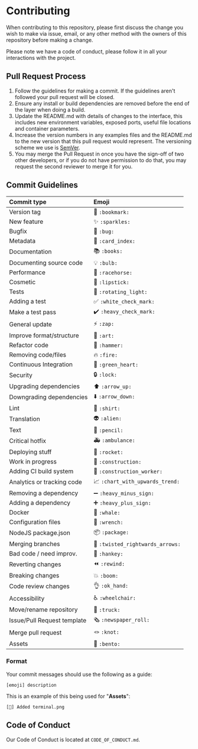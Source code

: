 # Contributing

When contributing to this repository, please first discuss the change you wish to make via issue,
email, or any other method with the owners of this repository before making a change. 

Please note we have a code of conduct, please follow it in all your interactions with the project.

## Pull Request Process

1. Follow the guidelines for making a commit. If the guidelines aren't followed your pull request will be closed.
2. Ensure any install or build dependencies are removed before the end of the layer when doing a build.
3. Update the README.md with details of changes to the interface, this includes new environment variables, exposed ports, useful file locations and container parameters.
4. Increase the version numbers in any examples files and the README.md to the new version that this pull request would represent. The versioning scheme we use is [SemVer](http://semver.org/).
5. You may merge the Pull Request in once you have the sign-off of two other developers, or if you 
   do not have permission to do that, you may request the second reviewer to merge it for you.

## Commit Guidelines

|   Commit type               | Emoji                                                     |
|:----------------------------|:----------------------------------------------------------|
| Version tag                 | :bookmark: `:bookmark:`                                   |
| New feature                 | :sparkles: `:sparkles:`                                   |
| Bugfix                      | :bug: `:bug:`                                             |
| Metadata                    | :card_index: `:card_index:`                               |
| Documentation               | :books: `:books:`                                         |
| Documenting source code     | :bulb: `:bulb:`                                           |
| Performance                 | :racehorse: `:racehorse:`                                 |
| Cosmetic                    | :lipstick: `:lipstick:`                                   |
| Tests                       | :rotating_light: `:rotating_light:`                       |
| Adding a test               | :white_check_mark: `:white_check_mark:`                   |
| Make a test pass            | :heavy_check_mark: `:heavy_check_mark:`                   |
| General update              | :zap: `:zap:`                                             |
| Improve format/structure    | :art: `:art:`                                             |
| Refactor code               | :hammer: `:hammer:`                                       |
| Removing code/files         | :fire: `:fire:`                                           |
| Continuous Integration      | :green_heart: `:green_heart:`                             |
| Security                    | :lock: `:lock:`                                           |
| Upgrading dependencies      | :arrow_up: `:arrow_up:`                                   |
| Downgrading dependencies    | :arrow_down: `:arrow_down:`                               |
| Lint                        | :shirt: `:shirt:`                                         |
| Translation                 | :alien: `:alien:`                                         |
| Text                        | :pencil: `:pencil:`                                       |
| Critical hotfix             | :ambulance: `:ambulance:`                                 |
| Deploying stuff             | :rocket: `:rocket:`                                       |
| Work in progress            | :construction:  `:construction:`                          |
| Adding CI build system      | :construction_worker: `:construction_worker:`             |
| Analytics or tracking code  | :chart_with_upwards_trend: `:chart_with_upwards_trend:`   |
| Removing a dependency       | :heavy_minus_sign: `:heavy_minus_sign:`                   |
| Adding a dependency         | :heavy_plus_sign: `:heavy_plus_sign:`                     |
| Docker                      | :whale: `:whale:`                                         |
| Configuration files         | :wrench: `:wrench:`                                       |
| NodeJS package.json         | :package: `:package:`                                     |
| Merging branches            | :twisted_rightwards_arrows: `:twisted_rightwards_arrows:` |
| Bad code / need improv.     | :hankey: `:hankey:`                                       |
| Reverting changes           | :rewind: `:rewind:`                                       |
| Breaking changes            | :boom: `:boom:`                                           |
| Code review changes         | :ok_hand: `:ok_hand:`                                     |
| Accessibility               | :wheelchair: `:wheelchair:`                               |
| Move/rename repository      | :truck: `:truck:`                                         |
| Issue/Pull Request template | :newspaper_roll: `:newspaper_roll:`                       |
| Merge pull request          | :knot: `:knot:`                                           |
| Assets                      | :bento: `:bento:`                                         |

### Format

Your commit messages should use the following as a guide:
```
[emoji] description
```

This is an example of this being used for "**Assets**":
```
[🍱] Added terminal.png
```

## Code of Conduct

Our Code of Conduct is located at `CODE_OF_CONDUCT.md`.
